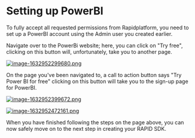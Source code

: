 # Setting up PowerBI

To fully accept all requested permissions from Rapidplatform, you need to set up a PowerBI account using the Admin user you created earlier.

Navigate over to the PowerBi website; here, you can click on "Try free", clicking on this button will, unfortunately, take you to another page.

[![image-1632952299680.png](https://docs.rapidplatform.com/uploads/images/gallery/2021-09/scaled-1680-/1LWl2FKdLckAJF8u-image-1632952299680.png)](https://docs.rapidplatform.com/uploads/images/gallery/2021-09/1LWl2FKdLckAJF8u-image-1632952299680.png)

On the page you've been navigated to, a call to action button says "Try Power BI for free" clicking on this button will take you to the sign-up page for PowerBI.

[![image-1632952399672.png](https://docs.rapidplatform.com/uploads/images/gallery/2021-09/scaled-1680-/d50eLWl5zULkoCYD-image-1632952399672.png)](https://docs.rapidplatform.com/uploads/images/gallery/2021-09/d50eLWl5zULkoCYD-image-1632952399672.png)

[![image-1632952472161.png](https://docs.rapidplatform.com/uploads/images/gallery/2021-09/scaled-1680-/KF7cOduBLCjhSE6E-image-1632952472161.png)](https://docs.rapidplatform.com/uploads/images/gallery/2021-09/KF7cOduBLCjhSE6E-image-1632952472161.png)

When you have finished following the steps on the page above, you can now safely move on to the next step in creating your RAPID SDK.